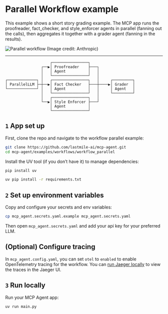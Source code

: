 # Parallel Workflow example

This example shows a short story grading example. The MCP app runs the proofreader, fact_checker, and style_enforcer agents in parallel (fanning out the calls), then aggregates it together with a grader agent (fanning in the results).

![Parallel workflow (Image credit: Anthropic)](https://www.anthropic.com/_next/image?url=https%3A%2F%2Fwww-cdn.anthropic.com%2Fimages%2F4zrzovbb%2Fwebsite%2F406bb032ca007fd1624f261af717d70e6ca86286-2401x1000.png&w=3840&q=75)

---

```plaintext
                    ┌────────────────┐
                ┌──▶│ Proofreader    ├───┐
                │   │ Agent          │   │
                │   └────────────────┘   │
┌─────────────┐ │   ┌────────────────┐   │     ┌─────────┐
│ ParallelLLM ├─┼──▶│ Fact Checker   ├───┼────▶│ Grader  │
└─────────────┘ │   │ Agent          │   │     │ Agent   │
                │   └────────────────┘   │     └─────────┘
                │   ┌────────────────┐   │
                └──▶│ Style Enforcer ├───┘
                    │ Agent          │
                    └────────────────┘
```

## `1` App set up

First, clone the repo and navigate to the workflow parallel example:

```bash
git clone https://github.com/lastmile-ai/mcp-agent.git
cd mcp-agent/examples/workflows/workflow_parallel
```

Install the UV tool (if you don’t have it) to manage dependencies:

```bash
pip install uv

uv pip install -r requirements.txt
```

## `2` Set up environment variables

Copy and configure your secrets and env variables:

```bash
cp mcp_agent.secrets.yaml.example mcp_agent.secrets.yaml
```

Then open `mcp_agent.secrets.yaml` and add your api key for your preferred LLM.

## (Optional) Configure tracing

In `mcp_agent.config.yaml`, you can set `otel` to `enabled` to enable OpenTelemetry tracing for the workflow.
You can [run Jaeger locally](https://www.jaegertracing.io/docs/2.5/getting-started/) to view the traces in the Jaeger UI.

## `3` Run locally

Run your MCP Agent app:

```bash
uv run main.py
```
